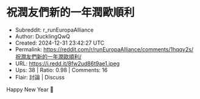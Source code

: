 # 祝潤友們新的一年潤歐順利

- Subreddit: r_runEuropaAlliance
- Author: DucklingQwQ
- Created: 2024-12-31 23:42:27 UTC
- Permalink: https://reddit.com/r/runEuropaAlliance/comments/1hqqy2s/祝潤友們新的一年潤歐順利/
- URL: https://i.redd.it/8fw2ud86t9ae1.jpeg
- Ups: 38 | Ratio: 0.98 | Comments: 16
- Flair: 討論 | Discuss


Happy New Year 🙂

